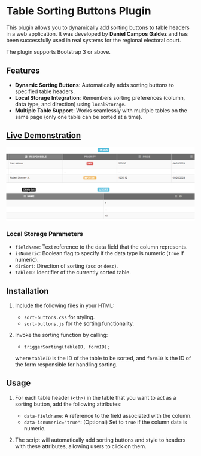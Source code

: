 # Table Sorting Buttons Plugin

This plugin allows you to dynamically add sorting buttons to table headers in a web application. It was developed by **Daniel Campos Galdez** and has been successfully used in real systems for the regional electoral court.

The plugin supports Bootstrap 3 or above.
## Features

- **Dynamic Sorting Buttons**: Automatically adds sorting buttons to specified table headers.
- **Local Storage Integration**: Remembers sorting preferences (column, data type, and direction) using `localStorage`.
- **Multiple Table Support**: Works seamlessly with multiple tables on the same page (only one table can be sorted at a time).

## [Live Demonstration](link-to-demo)

![Preview](preview.png)

### Local Storage Parameters
- `fieldName`: Text reference to the data field that the column represents.
- `isNumeric`: Boolean flag to specify if the data type is numeric (`true` if numeric).
- `dirSort`: Direction of sorting (`asc` or `desc`).
- `tableID`: Identifier of the currently sorted table.

## Installation

1. Include the following files in your HTML:
   - `sort-buttons.css` for styling.
   - `sort-buttons.js` for the sorting functionality.

2. Invoke the sorting function by calling:
   - `triggerSorting(tableID, formID);`
   
   where `tableID` is the ID of the table to be sorted, and `formID` is the ID of the form responsible for handling sorting.

## Usage

1. For each table header (`<th>`) in the table that you want to act as a sorting button, add the following attributes:
   - `data-fieldname`: A reference to the field associated with the column.
   - `data-isnumeric="true"`: (Optional) Set to `true` if the column data is numeric.

2. The script will automatically add sorting buttons and style to headers with these attributes, allowing users to click on them.

